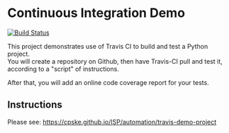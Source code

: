 Continuous Integration Demo
============================
[![Build Status](https://travis-ci.com/jeanyjean/demo-pyci.svg?branch=main)](https://travis-ci.com/jeanyjean/demo-pyci)

This project demonstrates use of Travis CI to build and test a Python project.  
You will create a repository on Github, then have Travis-CI pull and test it,
according to a "script" of instructions.

After that, you will add an online code coverage report for your tests.

## Instructions

Please see: https://cpske.github.io/ISP/automation/travis-demo-project

